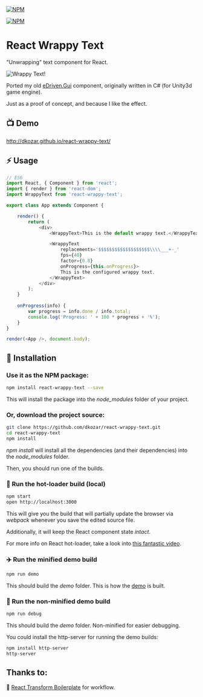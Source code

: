 [![NPM](https://nodei.co/npm/react-wrappy-text.png?downloads=true&downloadRank=true&stars=true)](https://www.npmjs.com/package/react-wrappy-text)

[![NPM](https://badge.fury.io/js/react-wrappy-text.png)](https://www.npmjs.com/package/react-wrappy-text)

# React Wrappy Text
"Unwrapping" text component for React.

![Wrappy Text!](http://dankokozar.com/images/wrappy.png)

Ported my old [eDriven.Gui](https://github.com/dkozar/edriven-gui/blob/master/eDriven.Playground/Unity/Assets/eDriven/Demo/_shared/Code/Components/TitleLabel.cs) component, originally written in C# (for Unity3d game engine).

Just as a proof of concept, and because I like the effect.

## :tv: Demo

http://dkozar.github.io/react-wrappy-text/

## :zap: Usage

```js
// ES6
import React, { Component } from 'react';
import { render } from 'react-dom';
import WrappyText from 'react-wrappy-text';

export class App extends Component {

    render() {
        return (
            <div>
                <WrappyText>This is the default wrappy text.</WrappyText>

                <WrappyText
                    replacements='$$$$$$$$$$$$$$$$$$$\\\\___+-_'
                    fps={40}
                    factor={0.8}
                    onProgress={this.onProgress}>
                    This is the configured wrappy text.
                </WrappyText>
            </div>
        );
    }
    
    onProgress(info) {
        var progress = info.done / info.total;
        console.log('Progress: ' + 100 * progress + '%');
    }
}

render(<App />, document.body);
```

## :truck: Installation

### Use it as the NPM package:

```bash
npm install react-wrappy-text --save
```

This will install the package into the *node_modules* folder of your project.

### Or, download the project source:

```bash
git clone https://github.com/dkozar/react-wrappy-text.git
cd react-wrappy-text
npm install
```

*npm install* will install all the dependencies (and their dependencies) into the *node_modules* folder.

Then, you should run one of the builds.

### :rocket: Run the hot-loader build (local)

```bash
npm start
open http://localhost:3000
```

This will give you the build that will partially update the browser via *webpack* whenever you save the edited source file.

Additionally, it will keep the React component state *intact*.

For more info on React hot-loader, take a look into [this fantastic video](https://www.youtube.com/watch?v=xsSnOQynTHs).

### :airplane: Run the minified demo build

```bash
npm run demo
```
This should build the *demo* folder. This is how the [demo](http://dkozar.github.io/react-wrappy-text/) is built.

### :helicopter: Run the non-minified demo build

```bash
npm run debug
```
This should build the *demo* folder. Non-minified for easier debugging.

You could install the http-server for running the demo builds:

```bash
npm install http-server
http-server
```

## Thanks to:

:rocket: [React Transform Boilerplate](https://github.com/gaearon/react-transform-boilerplate) for workflow.
